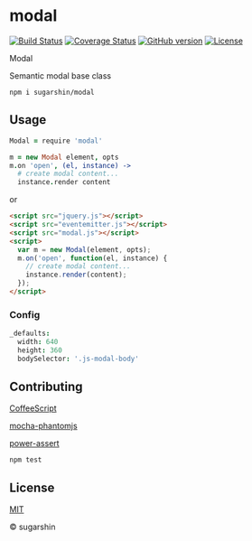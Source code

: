 # modal

[![Build Status](https://travis-ci.org/sugarshin/modal.svg?branch=master)](https://travis-ci.org/sugarshin/modal) [![Coverage Status](https://coveralls.io/repos/sugarshin/modal/badge.svg)](https://coveralls.io/r/sugarshin/modal) [![GitHub version](https://badge.fury.io/gh/sugarshin%2Fmodal.svg)](http://badge.fury.io/gh/sugarshin%2Fmodal) [![License](http://img.shields.io/:license-mit-blue.svg)](http://sugarshin.mit-license.org/)

Modal

Semantic modal base class

```shell
npm i sugarshin/modal
```

## Usage

```coffeescript
Modal = require 'modal'

m = new Modal element, opts
m.on 'open', (el, instance) ->
  # create modal content...
  instance.render content
```

or

```html
<script src="jquery.js"></script>
<script src="eventemitter.js"></script>
<script src="modal.js"></script>
<script>
  var m = new Modal(element, opts);
  m.on('open', function(el, instance) {
    // create modal content...
    instance.render(content);
  });
</script>
```

### Config

```coffeescript
_defaults:
  width: 640
  height: 360
  bodySelector: '.js-modal-body'
```

## Contributing

[CoffeeScript](//coffeescript.org/)

[mocha-phantomjs](//github.com/metaskills/mocha-phantomjs)

[power-assert](//github.com/twada/power-assert)

```shell
npm test
```

## License

[MIT](http://sugarshin.mit-license.org/)

© sugarshin
